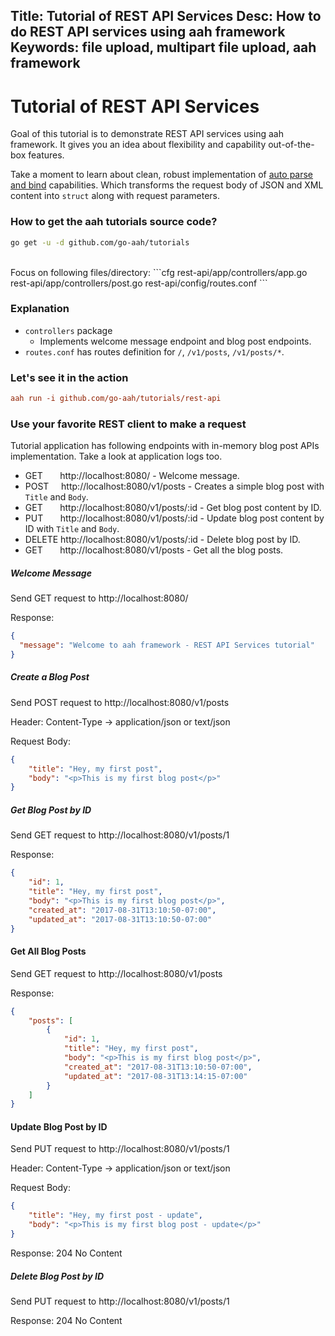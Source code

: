 Title: Tutorial of REST API Services
Desc: How to do REST API services using aah framework
Keywords: file upload, multipart file upload, aah framework
---
# Tutorial of REST API Services

Goal of this tutorial is to demonstrate REST API services using aah framework. It gives you an idea about flexibility and capability out-of-the-box features.

Take a moment to learn about clean, robust implementation of [auto parse and bind](/request-parameters-auto-bind.html) capabilities. Which transforms the request body of JSON and XML content into `struct` along with request parameters.

### How to get the aah tutorials source code?

```bash
go get -u -d github.com/go-aah/tutorials
```

<br>
Focus on following files/directory:
```cfg
  rest-api/app/controllers/app.go
  rest-api/app/controllers/post.go
  rest-api/config/routes.conf
```

### Explanation

  * `controllers` package
      - Implements welcome message endpoint and blog post endpoints.
  * `routes.conf` has routes definition for `/`, `/v1/posts`, `/v1/posts/*`.

### Let's see it in the action

```cfg
aah run -i github.com/go-aah/tutorials/rest-api
```

### Use your favorite REST client to make a request

Tutorial application has following endpoints with in-memory blog post APIs implementation. Take a look at application logs too.

  * GET&nbsp;&nbsp;&nbsp;&nbsp;&nbsp;&nbsp;&nbsp;http://localhost:8080/ - Welcome message.
  * POST&nbsp;&nbsp;&nbsp;&nbsp;&nbsp;http://localhost:8080/v1/posts - Creates a simple blog post with `Title` and `Body`.
  * GET&nbsp;&nbsp;&nbsp;&nbsp;&nbsp;&nbsp;&nbsp;http://localhost:8080/v1/posts/:id - Get blog post content by ID.
  * PUT&nbsp;&nbsp;&nbsp;&nbsp;&nbsp;&nbsp;&nbsp;http://localhost:8080/v1/posts/:id - Update blog post content by ID with `Title` and `Body`.
  * DELETE http://localhost:8080/v1/posts/:id - Delete blog post by ID.
  * GET&nbsp;&nbsp;&nbsp;&nbsp;&nbsp;&nbsp;&nbsp;http://localhost:8080/v1/posts - Get all the blog posts.

##### Welcome Message

Send GET request to http://localhost:8080/

Response:
```json
{
  "message": "Welcome to aah framework - REST API Services tutorial"
}
```

##### Create a Blog Post

Send POST request to http://localhost:8080/v1/posts

Header: Content-Type -> application/json or text/json

Request Body:
```json
{
    "title": "Hey, my first post",
    "body": "<p>This is my first blog post</p>"
}
```

##### Get Blog Post by ID

Send GET request to http://localhost:8080/v1/posts/1

Response:
```json
{
    "id": 1,
    "title": "Hey, my first post",
    "body": "<p>This is my first blog post</p>",
    "created_at": "2017-08-31T13:10:50-07:00",
    "updated_at": "2017-08-31T13:10:50-07:00"
}
```

#### Get All Blog Posts

Send GET request to http://localhost:8080/v1/posts

Response:
```json
{
    "posts": [
        {
            "id": 1,
            "title": "Hey, my first post",
            "body": "<p>This is my first blog post</p>",
            "created_at": "2017-08-31T13:10:50-07:00",
            "updated_at": "2017-08-31T13:14:15-07:00"
        }
    ]
}
```

#### Update Blog Post by ID

Send PUT request to http://localhost:8080/v1/posts/1

Header: Content-Type -> application/json or text/json

Request Body:
```json
{
    "title": "Hey, my first post - update",
    "body": "<p>This is my first blog post - update</p>"
}
```
Response: 204 No Content

##### Delete Blog Post by ID
Send PUT request to http://localhost:8080/v1/posts/1

Response: 204 No Content

<br><br>
